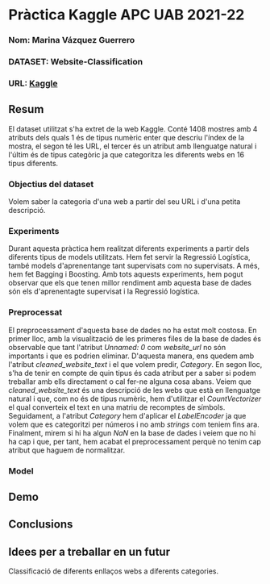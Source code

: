# Pràctica Kaggle APC UAB 2021-22
### Nom: Marina Vázquez Guerrero
### DATASET: Website-Classification
### URL: [Kaggle](https://www.kaggle.com/hetulmehta/website-classification)

## Resum
El dataset utilitzat s'ha extret de la web Kaggle. Conté 1408 mostres amb 4 atributs dels quals 1 és de tipus numèric enter que descriu l'índex de la mostra, el segon té les URL, el tercer és un atribut amb llenguatge natural i l'últim és de tipus categòric ja que categoritza les diferents webs en 16 tipus diferents.

### Objectius del dataset
Volem saber la categoria d'una web a partir del seu URL i d'una petita descripció. 

### Experiments
Durant aquesta pràctica hem realitzat diferents experiments a partir dels diferents tipus de models utilitzats. Hem fet servir la Regressió Logística, també models d'aprenentange tant supervisats com no supervisats. A més, hem fet Bagging i Boosting. Amb tots aquests experiments, hem pogut observar que els que tenen millor rendiment amb aquesta base de dades són els d'aprenentagte supervisat i la Regressió logística.

### Preprocessat
El preprocessament d'aquesta base de dades no ha estat molt costosa. En primer lloc, amb la visualització de les primeres files de la base de dades és observable que tant l'atribut *Unnamed: 0* com *website_url* no són importants i que es podrien eliminar. D'aquesta manera, ens quedem amb l'atribut *cleaned_website_text* i el que volem predir, *Category*. En segon lloc, s'ha de tenir en compte de quin tipus és cada atribut per a saber si podem treballar amb ells directament o cal fer-ne alguna cosa abans. Veiem que *cleaned_website_text* és una descripció de les webs que està en llenguatge natural i que, com no és de tipus numèric, hem d'utilitzar el *CountVectorizer* el qual converteix el text en una matriu de recomptes de símbols. Seguidament, a l'atribut *Category* hem d'aplicar el _LabelEncoder_ ja que volem que es categoritzi per números i no amb _strings_ com teniem fins ara. Finalment, mirem si hi ha algun _NaN_ en la base de dades i veiem que no hi ha cap i que, per tant, hem acabat el preprocessament perquè no tenim cap atribut que haguem de normalitzar.



### Model

## Demo

## Conclusions

## Idees per a treballar en un futur





Classificació de diferents enllaços webs a diferents categories. 
